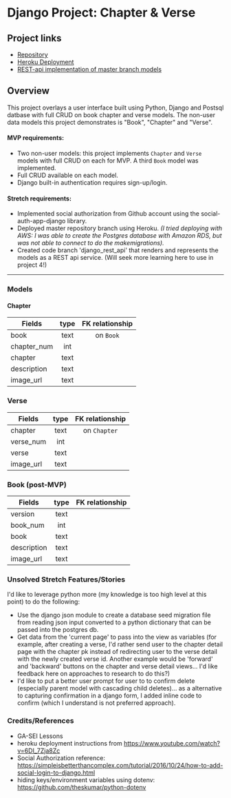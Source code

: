 # Django Project: Chapter & Verse

## Project links
* [Repository](https://github.com/myraileen/GA-SEI-Script)
* [Heroku Deployment](http://mychapterapp.herokuapp.com)
* [REST-api implementation of master branch models](https://github.com/myraileen/GA-SEI-Script/tree/django_rest_api)

## Overview
This project overlays a user interface built using Python, Django and Postsql datbase with full CRUD on book chapter and verse models. The non-user data models this project demonstrates is "Book", "Chapter" and "Verse". 

#### MVP requirements:

   * Two non-user models: this project implements `Chapter` and `Verse` models with full CRUD on each for MVP. A third `Book` model was implemented.  
   * Full CRUD available on each model.  
   * Django built-in authentication requires sign-up/login.  

#### Stretch requirements:
   * Implemented social authorization from Github account using the social-auth-app-django library.
   * Deployed master repository branch using Heroku. _(I tried deploying with AWS: I was able to create the Postgres database with Amazon RDS, but was not able to connect to do the makemigrations)._
   * Created code branch 'django_rest_api' that renders and represents the models as a REST api service. (Will seek more learning here to use in project 4!)

---

### Models
#### Chapter
| Fields | type | FK relationship |
| --- | :---: | :---: |
| book   | text | on `Book` |
| chapter_num | int |   |
| chapter | text |  |
| description | text |    |
| image_url | text|    |

### Verse
| Fields | type | FK relationship |
| --- | :---: | :---: |
| chapter   | text | on `Chapter` |
| verse_num | int |   |
| verse | text |  |
| image_url | text|    |

### Book (post-MVP)
| Fields | type | FK relationship |
| --- | :---: | :---: |
| version   | text |  |
| book_num | int |   |
| book | text |  |
| description | text |    |
| image_url | text|    |

### Unsolved Stretch Features/Stories
I'd like to leverage python more (my knowledge is too high level at this point) to do the following: 
* Use the django json module to create a database seed migration file from reading json input converted to a python dictionary that can be passed into the postgres db.
* Get data from the 'current page' to pass into the view as variables (for example, after creating a verse, I'd rather send user to the chapter detail page with the chapter pk instead of redirecting user to the verse detail with the newly created verse id. Another example would be 'forward' and 'backward' buttons on the chapter and verse detail views... I'd like feedback here on approaches to research to do this?)
* I'd like to put a better user prompt for user to to confirm delete (especially parent model with cascading child deletes)... as a alternative to capturing confirmation in a django form, I added inline code to confirm (which I understand is not preferred approach).


### Credits/References 
* GA-SEI Lessons
* heroku deployment instructions from https://www.youtube.com/watch?v=6DI_7Zja8Zc
* Social Authorization reference: https://simpleisbetterthancomplex.com/tutorial/2016/10/24/how-to-add-social-login-to-django.html 
* hiding keys/environment variables using dotenv: https://github.com/theskumar/python-dotenv